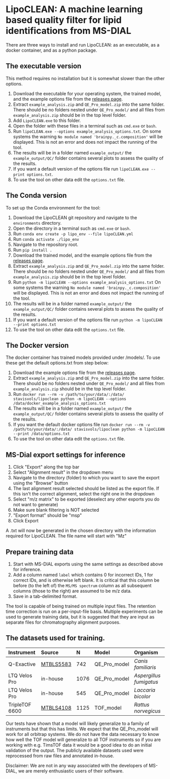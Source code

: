 

# LipoCLEAN: A machine learning based quality filter for lipid identifications from MS-DIAL
There are three ways to install and run LipoCLEAN: as an executable, as a docker container, and as a python package.

## The executable version
This method requires no installation but it is somewhat slower than the other options.
1. Download the executable for your operating system, the trained model, and the example options file from the [releases page](https://github.com/stavis1/lipoCLEAN/releases).
2. Extract `example_analysis.zip` and `QE_Pro_model.zip` into the same folder. There should be no folders nested under `QE_Pro_model/` and all files from `example_analysis.zip` should be in the top level folder.
3. Add `LipoCLEAN.exe` to this folder.
4. Open the folder with these files in a terminal such as `cmd.exe` or `bash`.
5. Run `lipoCLEAN.exe --options example_analysis_options.txt`. On some systems the warning `No module named 'brainpy._c.composition'` will be displayed. This is not an error and does not impact the running of the tool.
6. The results will be in a folder named `example_output/` the `example_output/QC/` folder contains several plots to assess the quality of the results.
7. If you want a default version of the options file run `lipoCLEAN.exe --print options.txt`.
8. To use the tool on other data edit the `options.txt` file.

## The Conda version
To set up the Conda environment for the tool:
1. Download the LipoCLEAN git repository and navigate to the `environments` directory.
2. Open the directory in a terminal such as `cmd.exe` or `bash`.
3. Run `conda env create -p lipo_env --file lipoCLEAN.yml`
4. Run `conda activate ./lipo_env`
5. Navigate to the repository root.
6. Run `pip install .`
7. Download the trained model, and the example options file from the [releases page](https://github.com/stavis1/lipoCLEAN/releases).
8. Extract `example_analysis.zip` and `QE_Pro_model.zip` into the same folder. There should be no folders nested under `QE_Pro_model/` and all files from `example_analysis.zip` should be in the top level folder.
9. Run `python -m lipoCLEAN --options example_analysis_options.txt` On some systems the warning `No module named 'brainpy._c.composition'` will be displayed. This is not an error and does not impact the running of the tool.
10. The results will be in a folder named `example_output/` the `example_output/QC/` folder contains several plots to assess the quality of the results.
11. If you want a default version of the options file run `python -m lipoCLEAN --print options.txt`
12. To use the tool on other data edit the `options.txt` file.

## The Docker version
The docker container has trained models provided under /models/. To use these get the default options.txt from step below:
1. Download the example options file from the [releases page](https://github.com/stavis1/lipoCLEAN/releases).
3. Extract `example_analysis.zip` and `QE_Pro_model.zip` into the same folder. There should be no folders nested under `QE_Pro_model/` and all files from `example_analysis.zip` should be in the top level folder.
4. Run `docker run --rm -v /path/to/your/data/:/data/ stavisvols/lipoclean python -m lipoCLEAN --options /data/docker_example_analysis_options.txt`
5. The results will be in a folder named `example_output/` the `example_output/QC/` folder contains several plots to assess the quality of the results.
6. If you want the default docker options file run `docker run --rm -v /path/to/your/data/:/data/ stavisvols/lipoclean python -m lipoCLEAN --print /data/options.txt`
7. To use the tool on other data edit the `options.txt` file.

## MS-Dial export settings for inference
1. Click "Export" along the top bar
2. Select "Alignment result" in the dropdown menu
3. Navigate to the directory (folder) to which you want to save the export using the "Browse" button
4. The last alignment result selected should be listed as the export file. If this isn't the correct alignment, select the right one in the dropdown
5. Select "m/z matrix" to be exported (deselect any other exports you do not want to generate)
6. Make sure blank filtering is NOT selected
7. "Export format" should be "msp"
8. Click Export

A .txt will now be generated in the chosen directory with the information required for LipoCLEAN. The file name will start with "Mz"

## Prepare training data
1. Start with MS-DIAL exports using the same settings as described above for inference. 
2. Add a column named `label` which contains 0 for incorrect IDs, 1 for correct IDs, and is otherwise left blank. It is critical that this column be before (to the left of) the `MS/MS spectrum` column as all subsequent columns (those to the right) are assumed to be m/z data. 
3. Save in a tab-delimited format.

The tool is capable of being trained on multiple input files. The retention time correction is run on a per-input-file basis. Multiple experiments can be used to generate training data, but it is suggested that they are input as separate files for chromatography alignment purposes. 

## The datasets used for training.
| Instrument | Source | N  | Model | Organism |
| :--------- | :----- | :- | :---- | :------- |
| Q-Exactive | [MTBLS5583](https://www.ebi.ac.uk/metabolights/editor/MTBLS5583/descriptors) | 742 | QE_Pro_model | *Canis familiaris* |
| LTQ Velos Pro | in-house | 1076 | QE_Pro_model | *Aspergillus fumigatus* |
| LTQ Velos Pro | in-house | 545 | QE_Pro_model | *Laccaria bicolor* |
| TripleTOF 6600 | [MTBLS4108](https://www.ebi.ac.uk/metabolights/editor/MTBLS4108/descriptors) | 1125 | TOF_model | *Rattus norvegicus* |

Our tests have shown that a model will likely generalize to a family of instruments but that this has limits. We expect that the QE_Pro_model will work for all orbitrap systems. We do not have the data necessary to know how well the TOF model will generalize to all TOF instruments so if you are working with e.g. TimsTOF data it would be a good idea to do an initial validation of the output. The publicly available datasets used were reprocessed from raw files and annotated in-house.

Disclaimer: We are not in any way associated with the developers of MS-DIAL, we are merely enthusiastic users of their software.

